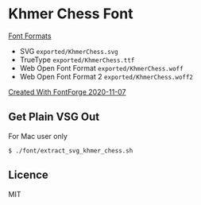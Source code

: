 # Khmer Chess Font

[Font Formats](https://css-tricks.com/understanding-web-fonts-getting/#font-formats)

* SVG `exported/KhmerChess.svg`
* TrueType `exported/KhmerChess.ttf`
* Web Open Font Format `exported/KhmerChess.woff`
* Web Open Font Format 2 `exported/KhmerChess.woff2`

[Created With FontForge 2020-11-07](https://fontforge.org/en-US/)

## Get Plain VSG Out

For Mac user only

```base
$ ./font/extract_svg_khmer_chess.sh
```

## Licence

MIT
